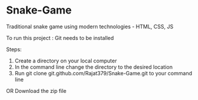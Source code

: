 # Snake-Game
Traditional snake game using modern technologies - HTML, CSS, JS

To run this project :
   Git needs to be installed

Steps:
1. Create a directory on your local computer
2. In the command line change the directory to the desired location
3. Run git clone git.github.com/Rajat379/Snake-Game.git to your command line

OR
Download the zip file 
 
